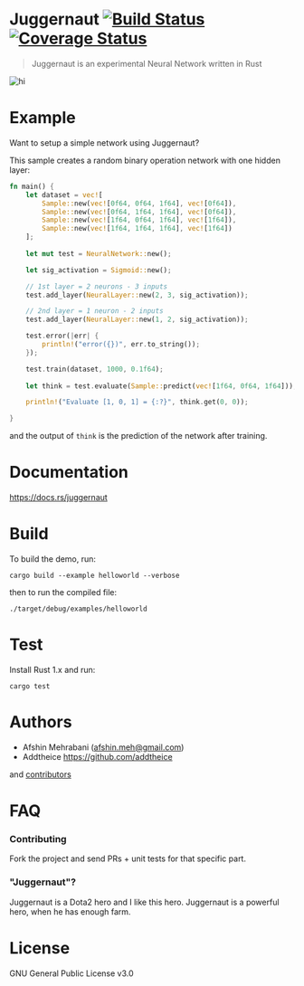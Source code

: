 # Juggernaut [![Build Status](https://travis-ci.org/afshinm/juggernaut.svg?branch=master)](https://travis-ci.org/afshinm/juggernaut) [![Coverage Status](https://coveralls.io/repos/github/afshinm/juggernaut/badge.svg?branch=master)](https://coveralls.io/github/afshinm/juggernaut?branch=master)
> Juggernaut is an experimental Neural Network written in Rust

<img src="http://juggernaut.rs/static/images/art.png" alt="hi" class="inline"/>

# Example

Want to setup a simple network using Juggernaut? 

This sample creates a random binary operation network with one hidden layer:

```rust
fn main() {
    let dataset = vec![
        Sample::new(vec![0f64, 0f64, 1f64], vec![0f64]),
        Sample::new(vec![0f64, 1f64, 1f64], vec![0f64]),
        Sample::new(vec![1f64, 0f64, 1f64], vec![1f64]),
        Sample::new(vec![1f64, 1f64, 1f64], vec![1f64])
    ];
    
    let mut test = NeuralNetwork::new();

    let sig_activation = Sigmoid::new();

    // 1st layer = 2 neurons - 3 inputs
    test.add_layer(NeuralLayer::new(2, 3, sig_activation));

    // 2nd layer = 1 neuron - 2 inputs
    test.add_layer(NeuralLayer::new(1, 2, sig_activation));

    test.error(|err| {
        println!("error({})", err.to_string());
    });

    test.train(dataset, 1000, 0.1f64);
    
    let think = test.evaluate(Sample::predict(vec![1f64, 0f64, 1f64]));

    println!("Evaluate [1, 0, 1] = {:?}", think.get(0, 0));

}

```

and the output of `think` is the prediction of the network after training.

# Documentation

https://docs.rs/juggernaut

# Build

To build the demo, run:

```
cargo build --example helloworld --verbose
```

then to run the compiled file:

```
./target/debug/examples/helloworld
```

# Test

Install Rust 1.x and run:

```
cargo test
```

# Authors

- Afshin Mehrabani (afshin.meh@gmail.com) 
- Addtheice https://github.com/addtheice  

and [contributors](https://github.com/afshinm/juggernaut/graphs/contributors)

# FAQ

### Contributing

Fork the project and send PRs + unit tests for that specific part. 

### "Juggernaut"?

Juggernaut is a Dota2 hero and I like this hero. Juggernaut is a powerful hero, when he has enough farm.

# License

GNU General Public License v3.0
